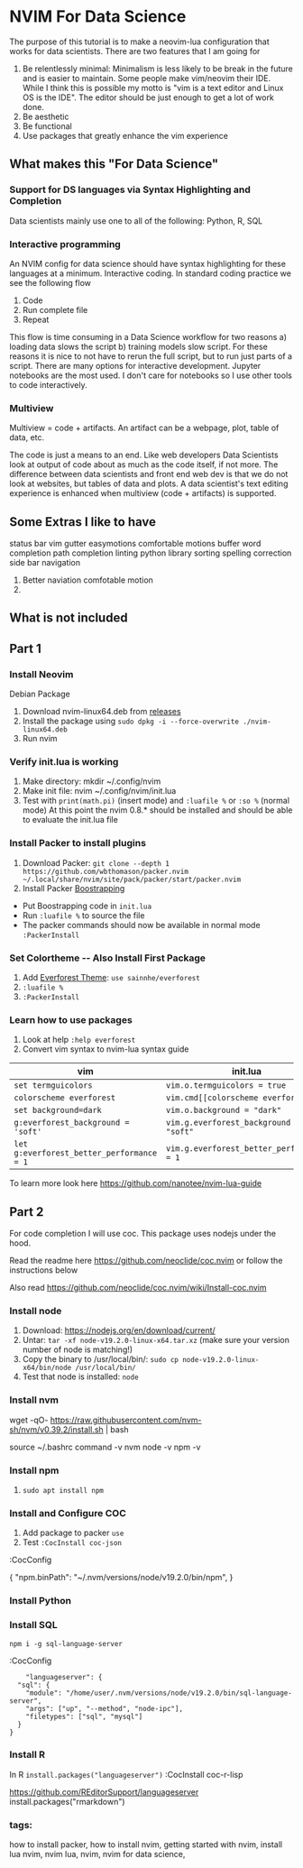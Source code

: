 # NVIM For Data Science

The purpose of this tutorial is to make a neovim-lua configuration that works for data scientists. There are two features that I am going for

1. Be relentlessly minimal: Minimalism is less likely to be break in the future and is easier to maintain. Some people make vim/neovim their IDE. While I think this is possible my motto is "vim is a text editor and Linux OS is the IDE". The editor should be just enough to get a lot of work done.
2. Be aesthetic
3. Be functional
4. Use packages that greatly enhance the vim experience

## What makes this "For Data Science"

### Support for DS languages via Syntax Highlighting and Completion

Data scientists mainly use one to all of the following: Python, R, SQL

### Interactive programming

An NVIM config for data science should have syntax highlighting for these languages at a minimum.
Interactive coding. In standard coding practice we see the following flow

1. Code
2. Run complete file
3. Repeat

This flow is time consuming in a Data Science workflow for two reasons a) loading data slows the script b) training models slow script. For these reasons it is nice to not have to rerun the full script, but to run just parts of a script. There are many options for interactive development. Jupyter notebooks are the most used. I don't care for notebooks so I use other tools to code interactively.

### Multiview

Multiview = code + artifacts. An artifact can be a webpage, plot, table of data, etc.

The code is just a means to an end. Like web developers Data Scientists look at output of code about as much as the code itself, if not more. The difference between data scientists and front end web dev is that we do not look at websites, but tables of data and plots. A data scientist's text editing experience is enhanced when multiview (code + artifacts) is supported.

## Some Extras I like to have

status bar
vim gutter
easymotions
comfortable motions
buffer word completion
path completion
linting
python library sorting
spelling correction
side bar navigation


1. Better naviation comfotable motion
2. 

## What is not included



## Part 1

### Install Neovim
Debian Package
1. Download nvim-linux64.deb from [releases](https://github.com/neovim/neovim/releases)
2. Install the package using `sudo dpkg -i --force-overwrite ./nvim-linux64.deb`
3. Run nvim

### Verify init.lua is working
1. Make directory: mkdir ~/.config/nvim
2. Make init file: nvim ~/.config/nvim/init.lua
3. Test with `print(math.pi)` (insert mode) and `:luafile %` or `:so %` (normal mode)
At this point the nvim 0.8.* should be installed and should be able to evaluate the init.lua file

### Install Packer to install plugins
1. Download Packer: `git clone --depth 1 https://github.com/wbthomason/packer.nvim ~/.local/share/nvim/site/pack/packer/start/packer.nvim`
2. Install Packer [Boostrapping](https://github.com/wbthomason/packer.nvim#bootstrapping)
 - Put Boostrapping code in `init.lua`
 - Run `:luafile %` to source the file
 - The packer commands should now be available in normal mode `:PackerInstall`

### Set Colortheme -- Also Install First Package
1. Add [Everforest Theme](https://github.com/sainnhe/everforest): `use sainnhe/everforest`
2. `:luafile %`
3. `:PackerInstall`

### Learn how to use packages
1. Look at help `:help everforest`
2. Convert vim syntax to nvim-lua syntax guide

| vim                                       | init.lua                                  |
| ----------------------------------------- | ----------------------------------------- |
| `set termguicolors`                       | `vim.o.termguicolors = true`              |
| `colorscheme everforest`                  | `vim.cmd[[colorscheme everforest]]`       |
| `set background=dark`                     | `vim.o.background = "dark"`               |
| `g:everforest_background = 'soft'`        | `vim.g.everforest_background = "soft"`    |
| `let g:everforest_better_performance = 1` | `vim.g.everforest_better_performance = 1` |

To learn more look here https://github.com/nanotee/nvim-lua-guide

## Part 2

For code completion I will use coc. This package uses nodejs under the hood.

Read the readme here https://github.com/neoclide/coc.nvim or follow the instructions below

Also read 
https://github.com/neoclide/coc.nvim/wiki/Install-coc.nvim

### Install node
1. Download: https://nodejs.org/en/download/current/  
2. Untar: `tar -xf node-v19.2.0-linux-x64.tar.xz` (make sure your version number of node is matching!)
3. Copy the binary to /usr/local/bin/: `sudo cp node-v19.2.0-linux-x64/bin/node /usr/local/bin/`
4. Test that node is installed: `node`

### Install nvm
wget -qO- https://raw.githubusercontent.com/nvm-sh/nvm/v0.39.2/install.sh | bash

source ~/.bashrc
command -v nvm
node -v
npm -v

### Install npm
1. `sudo apt install npm`

### Install and Configure COC


1. Add package to packer `use `
2. Test `:CocInstall coc-json`

:CocConfig

{
    "npm.binPath": "~/.nvm/versions/node/v19.2.0/bin/npm",
}



### Install Python

### Install SQL
`npm i -g sql-language-server`

:CocConfig
```
    "languageserver": {
  "sql": {
    "module": "/home/user/.nvm/versions/node/v19.2.0/bin/sql-language-server",
    "args": ["up", "--method", "node-ipc"],
    "filetypes": ["sql", "mysql"]
  }
}

```

### Install R

In R
`install.packages("languageserver")`
:CocInstall coc-r-lisp

https://github.com/REditorSupport/languageserver
install.packages("rmarkdown")

### tags:
how to install packer, how to install nvim, getting started with nvim, install lua nvim, nvim lua, nvim, nvim for data science,
